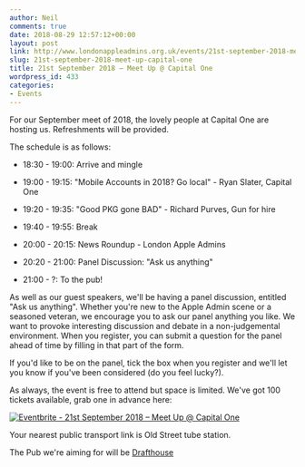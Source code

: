 ```yaml
---
author: Neil
comments: true
date: 2018-08-29 12:57:12+00:00
layout: post
link: http://www.londonappleadmins.org.uk/events/21st-september-2018-meet-up-capital-one/
slug: 21st-september-2018-meet-up-capital-one
title: 21st September 2018 – Meet Up @ Capital One
wordpress_id: 433
categories:
- Events
---
```


For our September meet of 2018, the lovely people at Capital One are hosting us. Refreshments will be provided.

The schedule is as follows:



 	
  * 18:30 - 19:00: Arrive and mingle

 	
  * 19:00 - 19:15: "Mobile Accounts in 2018? Go local" - Ryan Slater, Capital One

 	
  * 19:20 - 19:35: "Good PKG gone BAD" - Richard Purves, Gun for hire

 	
  * 19:40 - 19:55: Break

 	
  * 20:00 - 20:15: News Roundup - London Apple Admins

 	
  * 20:20 - 21:00: Panel Discussion: "Ask us anything"

 	
  * 21:00 - ?: To the pub!


As well as our guest speakers, we'll be having a panel discussion, entitled "Ask us anything". Whether you're new to the Apple Admin scene or a seasoned veteran, we encourage you to ask our panel anything you like. We want to provoke interesting discussion and debate in a non-judgemental environment. When you register, you can submit a question for the panel ahead of time by filling in that part of the form.

If you'd like to be on the panel, tick the box when you register and we'll let you know if you've been considered (do you feel lucky?).

As always, the event is free to attend but space is limited. We've got 100 tickets available, grab one in advance here:

[![Eventbrite - 21st September 2018 – Meet Up @ Capital One](https://www.eventbrite.com/custombutton?eid=39292147872)](https://www.eventbrite.com/e/21st-september-2018-meet-up-capital-one-tickets-49570796587?utm-medium=discovery&utm-campaign=social&utm-content=attendeeshare&aff=escb&utm-source=cp&utm-term=listing)

Your nearest public transport link is Old Street tube station.

The Pub we're aiming for will be [Drafthouse](https://www.drafthouse.co.uk/locations/old-street)
